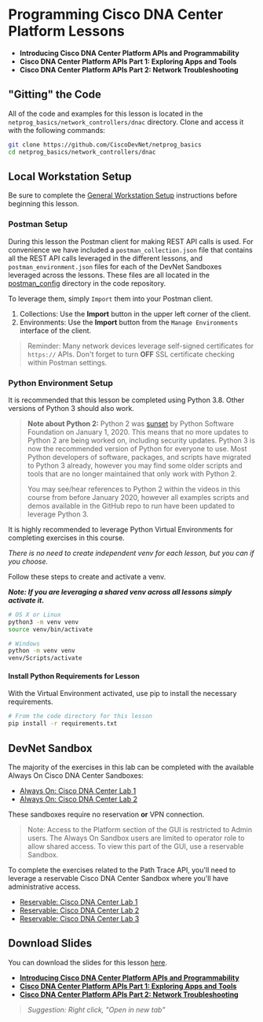 # Programming Cisco DNA Center Platform Lessons

* **Introducing Cisco DNA Center Platform APIs and Programmability**
* **Cisco DNA Center Platform APIs Part 1: Exploring Apps and Tools**
* **Cisco DNA Center Platform APIs Part 2: Network Troubleshooting**

## "Gitting" the Code
All of the code and examples for this lesson is located in the `netprog_basics/network_controllers/dnac` directory.  Clone and access it with the following commands:

```bash
git clone https://github.com/CiscoDevNet/netprog_basics
cd netprog_basics/network_controllers/dnac
```

## Local Workstation Setup
Be sure to complete the [General Workstation Setup](https://github.com/CiscoDevNet/netprog_basics/blob/master/readme_resources/workstation_setup.md) instructions before beginning this lesson.  

### Postman Setup
During this lesson the Postman client for making REST API calls is used.  For convenience we have included a `postman_collection.json` file that contains all the REST API calls leveraged in the different lessons, and `postman_environment.json` files for each of the DevNet Sandboxes leveraged across the lessons.  These files are all located in the [postman_config](https://github.com/CiscoDevNet/netprog_basics/postman_config) directory in the code repository.  

To leverage them, simply `Import` them into your Postman client.  

1. Collections: Use the **Import** button in the upper left corner of the client.
2. Environments: Use the **Import** button from the `Manage Environments` interface of the client.  

> Reminder: Many network devices leverage self-signed certificates for `https://` APIs.  Don't forget to turn **OFF** SSL certificate checking within Postman settings.

### Python Environment Setup
It is recommended that this lesson be completed using Python 3.8.  Other versions of Python 3 should also work.

> **Note about Python 2:** Python 2 was [sunset](https://www.python.org/doc/sunset-python-2/) by Python Software Foundation on January 1, 2020. This means that no more updates to Python 2 are being worked on, including security updates.  Python 3 is now the recommended version of Python for everyone to use. Most Python developers of software, packages, and scripts have migrated to Python 3 already, however you may find some older scripts and tools that are no longer maintained that only work with Python 2. 
> 
> You may see/hear references to Python 2 within the videos in this course from before January 2020, however all examples scripts and demos available in the GitHub repo to run have been updated to leverage Python 3.

It is highly recommended to leverage Python Virtual Environments for completing exercises in this course.  

*There is no need to create independent venv for each lesson, but you can if you choose.*  

Follow these steps to create and activate a venv.  

***Note: If you are leveraging a shared venv across all lessons simply activate it.***

```bash
# OS X or Linux
python3 -m venv venv
source venv/bin/activate
```

```bash
# Windows
python -m venv venv
venv/Scripts/activate
```

#### Install Python Requirements for Lesson
With the Virtual Environment activated, use pip to install the necessary requirements.  

```bash
# From the code directory for this lesson
pip install -r requirements.txt
```

## DevNet Sandbox
The majority of the exercises in this lab can be completed with the available Always On Cisco DNA Center Sandboxes:

* [Always On: Cisco DNA Center Lab 1](https://devnetsandbox.cisco.com/RM/Diagram/Index/c3c949dc-30af-498b-9d77-4f1c07d835f9?diagramType=Topology)
* [Always On: Cisco DNA Center Lab 2](https://devnetsandbox.cisco.com/RM/Diagram/Index/471eb739-323e-4805-b2a6-d0ec813dc8fc?diagramType=Topology)

These sandboxes require no reservation **or** VPN connection.  

> Note: Access to the Platform section of the GUI is restricted to Admin users. The Always On Sandbox users are limited to operator role to allow shared access.  To view this part of the GUI, use a reservable Sandbox.

To complete the exercises related to the Path Trace API, you'll need to leverage a reservable Cisco DNA Center Sandbox where you'll have administrative access.  

* [Reservable: Cisco DNA Center Lab 1](https://devnetsandbox.cisco.com/RM/Diagram/Index/b8d7aa34-aa8f-4bf2-9c42-302aaa2daafb?diagramType=Topology)
* [Reservable: Cisco DNA Center Lab 2](https://devnetsandbox.cisco.com/RM/Diagram/Index/2db69bce-66ca-44cb-9b51-05c2d5b4868d?diagramType=Topology)
* [Reservable: Cisco DNA Center Lab 3](https://devnetsandbox.cisco.com/RM/Diagram/Index/8076fc05-a818-4bb4-aae1-477680bc2211?diagramType=Topology)


## Download Slides

You can download the slides for this lesson [here](). 

* [**Introducing Cisco DNA Center Platform APIs and Programmability**](https://developer.cisco.com/fileMedia/download/166adb81-cb9b-37e3-964f-1fc1b09ad30b)
* [**Cisco DNA Center Platform APIs Part 1: Exploring Apps and Tools**](https://developer.cisco.com/fileMedia/download/78f81422-0a8c-38c4-ae99-304334f48fbe)
* [**Cisco DNA Center Platform APIs Part 2: Network Troubleshooting**](https://developer.cisco.com/fileMedia/download/1430c5d1-c770-3601-9aab-639ccce482f5)

> *Suggestion: Right click, "Open in new tab"*